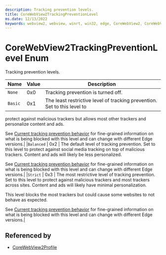 ```yaml
---
description: Tracking prevention levels.
title: CoreWebView2TrackingPreventionLevel
ms.date: 12/13/2022
keywords: webview2, webview, winrt, win32, edge, CoreWebView2, CoreWebView2Controller, browser control, edge html, CoreWebView2TrackingPreventionLevel
---
```


# CoreWebView2TrackingPreventionLevel Enum

Tracking prevention levels.

| Name |  Value | Description |
|--|--|--|
|`None` | 0x0  |  Tracking prevention is turned off.|
|`Basic` | 0x1  |  The least restrictive level of tracking prevention. Set to this level to
protect against malicious trackers but allows most other trackers and
personalize content and ads.

See [Current tracking prevention behavior](/microsoft-edge/web-platform/tracking-prevention#current-tracking-prevention-behavior)
for fine-grained information on what is being blocked with this level and
can change with different Edge versions.|
|`Balanced` | 0x2  |  The default level of tracking prevention. Set to this level to
protect against social media tracking on top of malicious trackers.
Content and ads will likely be less personalized.

See [Current tracking prevention behavior](/microsoft-edge/web-platform/tracking-prevention#current-tracking-prevention-behavior)
for fine-grained information on what is being blocked with this level and
can change with different Edge versions.|
|`Strict` | 0x3  |  The most restrictive level of tracking prevention. Set to this level to
protect against malicious trackers and most trackers across sites. Content and ads
will likely have minimal personalization.

This level blocks the most trackers but could cause some websites to not
behave as expected.

See [Current tracking prevention behavior](/microsoft-edge/web-platform/tracking-prevention#current-tracking-prevention-behavior)
for fine-grained information on what is being blocked with this level and
can change with different Edge versions.|


## Referenced by

- [CoreWebView2Profile](corewebview2profile.md)
